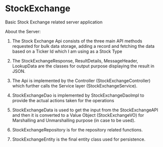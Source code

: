 # StockExchange
Basic Stock Exchange related server application

About the Server:
1. The Stock Exchange Api consists of the three main API methods requested
for bulk data storage, adding a record and fetching the data based on a Ticker Id which I am using as a Stock Type
   
2. The StockExchangeResponse, ResultDetails, MessageHeader, LookupData are the classes for output purpose displaying the result in JSON.

3. The Api is implemented by the Controller (StockExchangeController) which further calls the Service layer (StockExchangeService).

4. StockExchangeDao is implemented by StockExchangeDaoImpl to provide the actual actions taken for the operations

5. StockExchangeData is used to get the input from the StockExchangeAPI and then it is converted to a Value Object (StockExchangeVO) for Marshalling and Unmarshalling purpose (in case to be used).

6. StockExchangeRepository is for the repository related functions.

7. StockExchangeEntity is the final entity class used for persistence.
